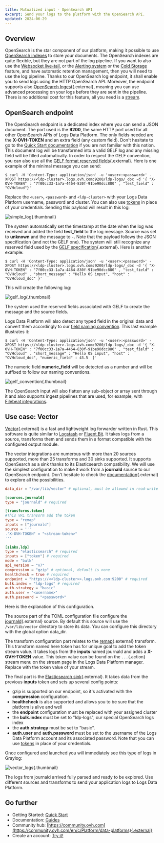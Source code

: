 ```yaml
---
title: Mutualized input - OpenSearch API
excerpt: Send your logs to the platform with the OpenSearch API.
updated: 2024-06-29
---
```


## Overview

OpenSearch is the star component of our platform, making it possible to use [OpenSearch indexes](/pages/manage_and_operate/observability/logs_data_platform/opensearch_index) to store your documents. The OpenSearch indexes are quite flexible, but they are not part of the log pipeline. If you want to also use the [Websocket live-tail](/pages/manage_and_operate/observability/logs_data_platform/cli_ldp_tail), or the [Alerting system](/pages/manage_and_operate/observability/logs_data_platform/alerting_stream) or the [Cold Storage](/pages/manage_and_operate/observability/logs_data_platform/archive_cold_storage) feature, and have automatic retention management, then you will need to use the log pipeline. Thanks to our OpenSearch log endpoint, it shall enable you to send logs using the HTTP OpenSearch API. Moreover, the endpoint supports also [OpenSearch Ingest](https://opensearch.org/docs/latest/opensearch/rest-api/ingest-apis/index/){.external}, meaning you can use advanced processing on your logs before they are sent in the pipeline. There is no additional cost for this feature, all you need is a [stream](/pages/manage_and_operate/observability/logs_data_platform/getting_started_quick_start).

## OpenSearch endpoint

The OpenSearch endpoint is a dedicated index where you can send a JSON document. The port used is the **9200**, the same HTTP port used for all other OpenSearch APIs of Logs Data Platform. The only fields needed are the **X-OVH-TOKEN** and an extra field (any custom field). Don't hesitate to go to the [Quick Start documentation](/pages/manage_and_operate/observability/logs_data_platform/getting_started_quick_start) if you are not familiar with this notion. This document log will be transformed into a valid GELF log and any missing field will be filled automatically. In order to respect the GELF convention, you can also use all the [GELF format reserved fields](https://docs.graylog.org/docs/gelf){.external}. Here is one example of the minimal message you can send:

```shell-session
$ curl -H 'Content-Type: application/json' -u '<user>:<password>' -XPOST https://<ldp-cluster>.logs.ovh.com:9200/ldp-logs/_doc -d '{ "X-OVH-TOKEN" : "7f00cc33-1a7a-4464-830f-91be90dcc880" , "test_field" : "OVHcloud"}'
```

Replace the `<user>`, `<password>` and `<ldp-cluster>` with your Logs Data Platform username, password and cluster. You can also use [tokens](/pages/manage_and_operate/observability/logs_data_platform/security_tokens) in place of your credentials.  Sending this payload will result in this log:

![simple\_log](images/one_field.png){.thumbnail}

The system automatically set the timestamp at the date when the log was received and added the field **test_field** to the log message. Source was set to **unknown** and the message to `-`.
Note that the payload follows the JSON specification (and not the GELF one). The system will still recognize any reserved field used by the [GELF specification](https://docs.graylog.org/docs/gelf){.external}. Here is another example:

```shell-session
$ curl -H 'Content-Type: application/json' -u '<user>:<password>' -XPOST https://<ldp-cluster>.logs.ovh.com:9200/ldp-logs/_doc -d '{ "X-OVH-TOKEN" : "7f00cc33-1a7a-4464-830f-91be90dcc880" , "test_field" : "OVHcloud" , "short_message" : "Hello OS input", "host" : "OVHcloud_doc" }'
```

This will create the following log:

![gelf\_log](images/gelf_log.png){.thumbnail}

The system used the reserved fields associated with GELF to create the message and the source fields.

Logs Data Platform will also detect any typed field in the original data and convert them accordingly to our [field naming convention](/pages/manage_and_operate/observability/logs_data_platform/getting_started_field_naming_convention). This last example illustrates it:

```shell-session
$ curl -H 'Content-Type: application/json' -u '<user>:<password>' -XPOST https://<ldp-cluster>.logs.ovh.com:9200/ldp-logs/_doc -d '{ "X-OVH-TOKEN" : "7f00cc33-1a7a-4464-830f-91be90dcc880" , "test_field" : "OVHcloud" , "short_message" : "Hello OS input", "host" : "OVHcloud_doc", "numeric_field" : 43.5  }'
```

The numeric field **numeric_field** will be detected as a number and will be suffixed to follow our naming conventions.

![gelf\_convention](images/gelf_convention.png){.thumbnail}

The OpenSearch input will also flatten any sub-object or array sent through it and also supports ingest pipelines that are used, for example, with [Filebeat integrations](/pages/manage_and_operate/observability/logs_data_platform/ingestion_filebeat).

## Use case: Vector

[Vector](https://vector.dev/){.external} is a fast and lightweight log forwarder written in Rust. This software is quite similar to [Logstash](/pages/manage_and_operate/observability/logs_data_platform/ingestion_logstash_dedicated_input) or [Fluent Bit](/pages/manage_and_operate/observability/logs_data_platform/ingestion_kubernetes_fluent_bit). It takes logs from a source, transforms them and sends them in a format compatible with the configured output module.

The vector integrations are numerous with more than 20 sources supported, more than 25 transforms and 30 sinks supported. It supports OpenSearch as a sink thanks to its Elasticsearch compatibility. We will use the simplest configuration to make it work from a **journald** source to our OpenSearch endpoint. Don't hesitate to check the [documentation](https://vector.dev/docs/about/what-is-vector/){.external} to explore all the possibilities.

```toml
data_dir = "/var/lib/vector" # optional, must be allowed in read-write

[sources.journald]
type = "journald" # required

[transforms.token]
#This VRL transorm add the token
type = "remap"
inputs = ["journald"]
source = '''
."X-OVH-TOKEN" = "<stream-token>"
'''

[sinks.ldp]
type = "elasticsearch" # required
inputs = ["token"] # required
mode = "bulk"
api_version = "v7"
compression = "gzip" # optional, default is none
healthcheck = true # required
endpoint = "https://<<ldp-cluster>>.logs.ovh.com:9200" # required
bulk.index = "ldp-logs" # required
auth.strategy = "basic"
auth.user = "<username>"
auth.password = "<password>"
```

Here is the explanation of this configuration.

The source part of the TOML configuration file configure the [journald](https://vector.dev/docs/reference/sources/journald/){.external} source. By default this source will use the `/var/lib/vector` directory to store its data. You can configure this directory with the global option data_dir.

The transform configuration part relates to the [remap](https://vector.dev/docs/reference/configuration/transforms/remap/){.external} transform. This transform named here token has for unique goal to add the token stream value. It takes logs from the **inputs** named journald and adds a **X-OVH-TOKEN** value. This token value can be found on the `...`{.action} stream menu on the stream page in the Logs Data Platform manager. Replace **<stream-token>** with the token value of your stream.

The final part is the [Elasticsearch sink](https://vector.dev/docs/reference/sinks/elasticsearch/){.external}. It takes data from the previous **inputs** token and sets up several config points:

- gzip is supported on our endpoint, so it's activated with the **compression** configuration.
- **healthcheck** is also supported and allows you to be sure that the platform is alive and well
- the **endpoint** configuration must be replaced with your assigned cluster
- the **bulk.index** must be set to "ldp-logs", our special OpenSearch logs index
- the **auth.strategy** must be set to "basic".
- **auth.user** and **auth.password** must be set to the username of the Logs Data Platform account and its associated password. Note that you can use [tokens](/pages/manage_and_operate/observability/logs_data_platform/security_tokens) in place of your credentials.

Once configured and launched you will immediately see this type of logs in Graylog:

![vector\_logs](images/vector_logs.png){.thumbnail}

The logs from journald arrived fully parsed and ready to be explored. Use different sources and transforms to send your application logs to Logs Data Platform.

## Go further

- Getting Started: [Quick Start](/pages/manage_and_operate/observability/logs_data_platform/getting_started_quick_start)
- Documentation: [Guides](/products/observability-logs-data-platform)
- Community hub: [https://community.ovh.com](https://community.ovh.com/en/c/Platform/data-platforms){.external}
- Create an account: [Try it!](https://www.ovh.com/fr/order/express/#/express/review?products=~(~(planCode~'logs-account~productId~'logs)))
